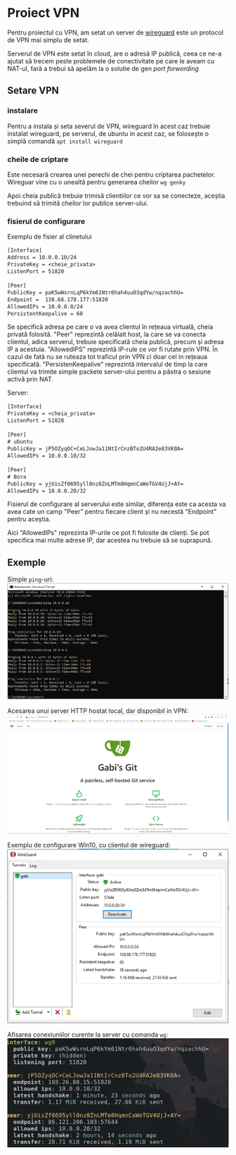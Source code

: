 # Proiect VPN

Pentru proiectul cu VPN, am setat un server de [wireguard](https://www.wireguard.com/)
este un protocol de VPN mai simplu de setat.

Serverul de VPN este setat în cloud, are o adresă IP publică, ceea ce ne-a ajutat
să trecem peste problemele de conectivitate pe care le aveam cu NAT-ul, fară
a trebui să apelăm la o solutie de gen *port forwording*

## Setare VPN

### instalare

Pentru a instala și seta severul de VPN, wireguard în acest caz trebuie instalat
wireguard, pe serverul, de ubuntu in acest caz, se folosește o simplă comandă
`apt install wireguard`

### cheile de criptare

Este necesară crearea unei perechi de chei pentru criptarea pachetelor.
Wireguar vine cu o unealtă pentru generarea cheilor `wg genky`

Apoi cheia publică trebuie trimisă clientiilor ce vor sa se conecteze, aceștia
trebuind să trimită cheilor lor publice server-ului.

### fisierul de configurare

Exemplu de fisier al clinetului

```
[Interface]
Address = 10.0.0.10/24
PrivateKey = <cheie_privata>
ListenPort = 51820

[Peer]
PublicKey = paK5wWsrnLqP6kYm61Ntr6hah4uuO3qdYw/nqzachhU=
Endpoint =  138.68.178.177:51820
AllowedIPs = 10.0.0.0/24
PersistentKeepalive = 60
```

Se specifică adresa pe care o va avea clientul în rețeaua virtuală, cheia privată
folosită.
"Peer" reprezintă celălalt host, la care se va conecta clientul, adica serverul,
trebuie specificată cheia publică, precum și adresa IP a acestuia.
"AllowedIPS" reprezintă IP-rule ce vor fi rutate prin VPN. În cazul de fată nu se
ruteaza tot traficul prin VPN ci doar cel in rețeaua specificată.
"PersistenKeepalive" reprezintă intervalul de timp la care clientul va trimite
simple packete server-ului pentru a păstra o sesiune activă prin NAT.

Server:

```
[Interface]
PrivateKey = <cheia_privata>
ListenPort = 51820

[Peer]
# ubuntu
PublicKey = jP5OZyqOC+CeLJowJa11NtIrCnzBTo2U4RA2e83VK0A=
AllowedIPs = 10.0.0.10/32

[Peer]
# Bora
PublicKey = yjUisZf0695yll0nz8ZnLMTm8HqmnCaWeTGV4UjJ+AY=
AllowedIPs = 10.0.0.20/32
```

Fisierul de configurare al serverului este similar, diferența este ca acesta va
avea cate un camp "Peer" pentru fiecare client și nu necestă "Endpoint" pentru
aceștia.

Aici "AllowedIPs" reprezinta IP-urile ce pot fi folosite de clienți. Se pot specifica
mai multe adrese IP, dar acestea nu trebuie să se suprapună.

## Exemple

Simple `ping`-uri:
![ping](pictures/ping2.png)

Acesarea unui server HTTP hostat local, dar disponibil in VPN:
![HTTP server](pictures/access_http.png)

Exemplu de configurare Win10, cu clientul de wireguard:
![wd_win10](pictures/wg_win.png)

Afisarea conexiuniilor curente la server cu comanda `wg`:
![wg status](pictures/wg_status.png)
